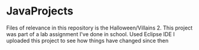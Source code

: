 # JavaProjects
Files of relevance in this repository is the Halloween/Villains 2. 
This project was part of a lab assignment I've done in school.
Used Eclipse IDE
I uploaded this project to see how things have changed since then 


